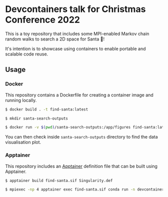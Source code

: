 # Devcontainers talk for Christmas Conference 2022

This is a toy repository that includes some MPI-enabled Markov chain random walks to search a 2D space for Santa 🎅!

It's intention is to showcase using containers to enable portable and scalable code reuse.

## Usage

### Docker

This repository contains a Dockerfile for creating a container image and running locally.

```bash
$ docker build . -t find-santa:latest

$ mkdir santa-search-outputs

$ docker run -v $(pwd)/santa-search-outputs:/app/figures find-santa:latest
```

You can then check inside `santa-search-outputs` directory to find the data visualisation plot.

### Apptainer

This repository includes an [Apptainer](https://apptainer.org/) definition file that can be built using Apptainer.

```bash
$ apptainer build find-santa.sif Singularity.def

$ mpiexec -np 4 apptainer exec find-santa.sif conda run -n devcontainers python /app/src/random_walk.py

```



